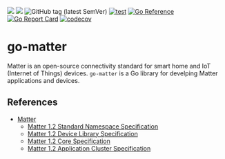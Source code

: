 ![](https://img.shields.io/badge/status-Work%20In%20Progress-8A2BE2)
![](https://workers-hub.zoom.us/j/89428436853?pwd=Qm41UHlJNW1LazN3RFVzV1dwM09udz09&from=addon)
![GitHub tag (latest SemVer)](https://img.shields.io/github/v/tag/cybergarage/go-matter)
[![test](https://github.com/cybergarage/go-matter/actions/workflows/make.yml/badge.svg)](https://github.com/cybergarage/go-matter/actions/workflows/make.yml)
[![Go Reference](https://pkg.go.dev/badge/github.com/cybergarage/go-matter.svg)](https://pkg.go.dev/github.com/cybergarage/go-matter)
 [![Go Report Card](https://img.shields.io/badge/go%20report-A%2B-brightgreen)](https://goreportcard.com/report/github.com/cybergarage/go-matter) 
 [![codecov](https://codecov.io/gh/cybergarage/go-matter/graph/badge.svg?token=7Y64KS92VD)](https://codecov.io/gh/cybergarage/go-matter)

# go-matter

Matter is an open-source connectivity standard for smart home and IoT (Internet of Things) devices.
`go-matter` is a Go library for develping Matter applications and devices.

## References

- [Matter](https://buildwithmatter.com/)
    - [Matter 1.2 Standard Namespace Specification](https://csa-iot.org/developer-resource/specifications-download-request/)
    - [Matter 1.2 Device Library Specification](https://csa-iot.org/developer-resource/specifications-download-request/)
    - [Matter 1.2 Core Specification](https://csa-iot.org/developer-resource/specifications-download-request/)
    - [Matter 1.2 Application Cluster Specification](https://csa-iot.org/developer-resource/specifications-download-request/)
